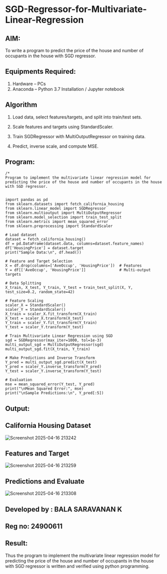 # SGD-Regressor-for-Multivariate-Linear-Regression

## AIM:
To write a program to predict the price of the house and number of occupants in the house with SGD regressor.

## Equipments Required:
1. Hardware – PCs
2. Anaconda – Python 3.7 Installation / Jupyter notebook

## Algorithm
1. Load data, select features/targets, and split into train/test sets.

2. Scale features and targets using StandardScaler.

3. Train SGDRegressor with MultiOutputRegressor on training data.

4. Predict, inverse scale, and compute MSE.

## Program:
```
/*
Program to implement the multivariate linear regression model for predicting the price of the house and number of occupants in the house with SGD regressor.


import pandas as pd
from sklearn.datasets import fetch_california_housing
from sklearn.linear_model import SGDRegressor
from sklearn.multioutput import MultiOutputRegressor
from sklearn.model_selection import train_test_split
from sklearn.metrics import mean_squared_error
from sklearn.preprocessing import StandardScaler

# Load dataset
dataset = fetch_california_housing()
df = pd.DataFrame(dataset.data, columns=dataset.feature_names)
df['HousingPrice'] = dataset.target
print("Sample Data:\n", df.head())

# Feature and Target Selection
X = df.drop(columns=['AveOccup', 'HousingPrice'])  # Features
Y = df[['AveOccup', 'HousingPrice']]               # Multi-output targets

# Data Splitting
X_train, X_test, Y_train, Y_test = train_test_split(X, Y, test_size=0.2, random_state=42)

# Feature Scaling
scaler_X = StandardScaler()
scaler_Y = StandardScaler()
X_train = scaler_X.fit_transform(X_train)
X_test = scaler_X.transform(X_test)
Y_train = scaler_Y.fit_transform(Y_train)
Y_test = scaler_Y.transform(Y_test)

# Train Multivariate Linear Regression using SGD
sgd = SGDRegressor(max_iter=1000, tol=1e-3)
multi_output_sgd = MultiOutputRegressor(sgd)
multi_output_sgd.fit(X_train, Y_train)

# Make Predictions and Inverse Transform
Y_pred = multi_output_sgd.predict(X_test)
Y_pred = scaler_Y.inverse_transform(Y_pred)
Y_test = scaler_Y.inverse_transform(Y_test)

# Evaluation
mse = mean_squared_error(Y_test, Y_pred)
print("\nMean Squared Error:", mse)
print("\nSample Predictions:\n", Y_pred[:5])
```

## Output:

## California Housing Dataset
![Screenshot 2025-04-16 213242](https://github.com/user-attachments/assets/666d3138-4785-439b-8ca7-2c30ae25475d)

## Features and Target
![Screenshot 2025-04-16 213259](https://github.com/user-attachments/assets/4208ccf8-9cff-4653-a10c-0d8b318f1e5b)

## Predictions and Evaluate
![Screenshot 2025-04-16 213308](https://github.com/user-attachments/assets/c8fd8dbc-a13a-4414-802e-6f91b0b8e437)

## Developed by : BALA SARAVANAN K
## Reg no: 24900611


## Result:
Thus the program to implement the multivariate linear regression model for predicting the price of the house and number of occupants in the house with SGD regressor is written and verified using python programming.
